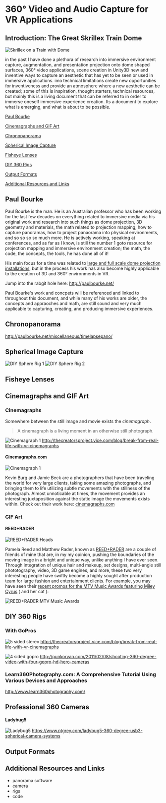 # 360° Video and Audio Capture for VR Applications


## Introduction: The Great Skrillex Train Dome
![Skrillex on a Train with Dome](images/skrillex.jpg "Skrillex on a Train")

in the past I have done a plethora of research into immersive environment capture, augmentation, and presentation
projection onto dome shaped surfaces, 360° video applications, scene creation in Unity3D
new and inventive ways to capture an aesthetic that has yet to be seen or used in immersive applications.
imo technical limitations create new opportunities for inventiveness and provide an atmosphere where a new aesthetic can be created; 
some of this is inspiration, thought starters, technical resources, 
but mainly this is a living document that can be referred to in order to immerse oneself immersive experience creation. Its a document to explore what is emerging, and what is about to be possible. 

[Paul Bourke](#paul-bourke)

[Cinemagraphs and GIF Art](#cinemagraphs-and-gif-art)

[Chronopanorama](#chronopanorama)

[Spherical Image Capture](#spherical-image-capture)

[Fisheye Lenses](#fisheye-lenses)

[DIY 360 Rigs](#diy-360-rigs)

[Output Formats](#output-formats)

[Additional Resources and Links](#additional-resources-and-links)


## Paul Bourke
Paul Bourke is the man. He is an Australian professor who has been working for the last few decades on everything related to immersive media via his original work and research into such things as dome projection, 3D geometry and materials, the math related to projection mapping, how to capture panoramas, how to project panaorama into physical environments, and so so so so much more. He is actively working, speaking at conferences, and as far as I know, is still the number 1 goto resource for projection mapping and immersive environment creation; the math, the code, the concepts, the tools, he has done all of it!

His main focus for a time was related to [large and full scale dome projection installations](http://paulbourke.net/dome/faq.html), but in the process his work has also become highly applicable to the creation of 3D and 360° environments in VR. 

Jump into the rabgit hole here: http://paulbourke.net/

Paul Bourke's work and concpets will be referenced and linked to throughout this document, and while many of his works are older, the concepts and appraoches and math, are still sound and very much applicable to capturing, creating, and producing immersive experiences.


## Chronopanorama
http://paulbourke.net/miscellaneous/timelapsepano/


## Spherical Image Capture
![DIY Sphere Rig 1](images/sphere1.jpg)
![DIY Sphere Rig 2](images/sphere2.jpg)


## Fisheye Lenses


## Cinemagraphs and GIF Art

### Cinemagraphs
Somewhere between the still image and movie exists the *cinemagraph*.

> A cinemagraph is a living moment in an otherwise still photograph.

![Cinemagraph 1](images/graph1.gif)
http://thecreatorsproject.vice.com/blog/break-from-real-life-with-vr-cinemagraphs

#### Cinemagraphs.com
![Cinemagraph 1](images/gif3.gif)

Kevin Burg and Jamie Beck are a photographers that have been traveling the world for very large clients, taking some amazing photographs, and bringing them to life utilizing subtle movements with the stillness of the photograph. Almost unnoticable at times, the movement provides an interesting juxtaposition against the static image the movements exists within. Check out their work here: [cinemagraphs.com](http://cinemagraphs.com/)

### GIF Art

#### REED+RADER
![REED+RADER Heads](images/gif1.gif)

Pamela Reed and Matthew Rader, known as [REED+RADER](http://reedandrader.com/) are a couple of friends of mine that are, in my my opinion, pushing the boundaries of the moving image in a bright and unique way, unlike anything I have ever seen. Through integration of unique hair and makeup, set designs, multi-angle still phototography, video, 3D game engines, and more, these two very interesting people have swiftly become a highly sought after production team for large fashion and entertainment clients. For example, you may have seen their [recent promos for the MTV Music Awards featuring Miley Cyrus](http://reedandrader.com/mtvvmas.html#content) ( and her cat ):

![REED+RADER MTV Music Awards](images/gif2.gif)


## DIY 360 Rigs

### With GoPros
![5 sided stereo](images/diy1.jpg)
http://thecreatorsproject.vice.com/blog/break-from-real-life-with-vr-cinemagraphs

![4 sided gopro](images/diy2.jpg)
http://punkoryan.com/2011/02/08/shooting-360-degree-video-with-four-gopro-hd-hero-cameras

### Learn360Photography.com: A Comprehensive Tutorial Using Various Devices and Approaches
http://www.learn360photography.com/

## Professional 360 Cameras
#### Ladybug5 
![Ladybug5](images/ladybug-pro.jpg "The LadyBug5 360° USB3")
https://www.ptgrey.com/ladybug5-360-degree-usb3-spherical-camera-systems


## Output Formats

## Additional Resources and Links
- panorama software
- camera
- rigs
- code




